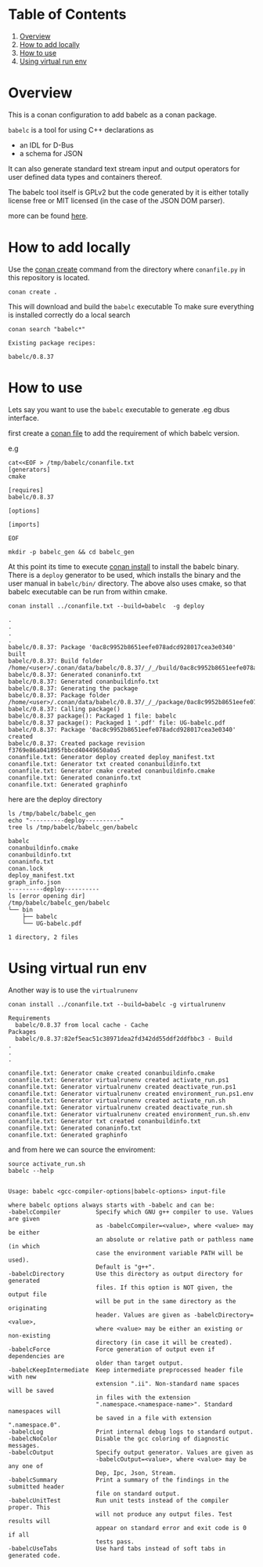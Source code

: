 
# Table of Contents

1.  [Overview](#orgbbe61e8)
2.  [How to add locally](#org3c88c16)
3.  [How to use](#org2f12eef)
4.  [Using virtual run env](#orgc24a5d3)


<a id="orgbbe61e8"></a>

# Overview

This is a conan configuration to add babelc as a conan package.

`babelc` is a tool for using C++ declarations as

-   an IDL for D-Bus
-   a schema for JSON

It can also generate standard text stream input and output
operators for user defined data types and containers thereof.

The babelc tool itself is GPLv2 but the code generated by it is either
totally license free or MIT licensed (in the case of the JSON DOM
parser).

more can be found [here](http://babelc.com).


<a id="org3c88c16"></a>

# How to add locally

Use the [conan create](https://docs.conan.io/en/latest/reference/commands/creator/create.html) command from the directory where `conanfile.py` in this repository
is located.

    conan create . 

This will download and build the `babelc` executable
To make sure everything is installed correctly do a local search

    conan search "babelc*"

    Existing package recipes:
    
    babelc/0.8.37


<a id="org2f12eef"></a>

# How to use

Lets say you want to use the `babelc` executable to generate .eg dbus interface.

first create a [conan file](https://docs.conan.io/en/latest/reference/conanfile_txt.html) to add the requirement of which babelc
version.

e.g

    cat<<EOF > /tmp/babelc/conanfile.txt
    [generators]
    cmake
    
    [requires]
    babelc/0.8.37
    
    [options]
    
    [imports]
    
    EOF
    
    mkdir -p babelc_gen && cd babelc_gen

At this point its time to execute  [conan install](https://docs.conan.io/en/latest/reference/commands/consumer/install.html) to install the babelc binary.
There is a `deploy` generator to be used, which installs the binary and the 
user manual in `babelc/bin/` directory. The above also uses cmake, so 
that babelc executable can be run from within cmake.

    conan install ../conanfile.txt --build=babelc  -g deploy

    .
    .
    .
    .
    babelc/0.8.37: Package '0ac8c9952b8651eefe078adcd928017cea3e0340' built
    babelc/0.8.37: Build folder /home/<user>/.conan/data/babelc/0.8.37/_/_/build/0ac8c9952b8651eefe078adcd928017cea3e0340
    babelc/0.8.37: Generated conaninfo.txt
    babelc/0.8.37: Generated conanbuildinfo.txt
    babelc/0.8.37: Generating the package
    babelc/0.8.37: Package folder /home/<user>/.conan/data/babelc/0.8.37/_/_/package/0ac8c9952b8651eefe078adcd928017cea3e0340
    babelc/0.8.37: Calling package()
    babelc/0.8.37 package(): Packaged 1 file: babelc
    babelc/0.8.37 package(): Packaged 1 '.pdf' file: UG-babelc.pdf
    babelc/0.8.37: Package '0ac8c9952b8651eefe078adcd928017cea3e0340' created
    babelc/0.8.37: Created package revision f3769e86a041895fbbcd40449650a0a5
    conanfile.txt: Generator deploy created deploy_manifest.txt
    conanfile.txt: Generator txt created conanbuildinfo.txt
    conanfile.txt: Generator cmake created conanbuildinfo.cmake
    conanfile.txt: Generated conaninfo.txt
    conanfile.txt: Generated graphinfo

here are the deploy directory

    ls /tmp/babelc/babelc_gen
    echo "----------deploy----------"
    tree ls /tmp/babelc/babelc_gen/babelc

    babelc
    conanbuildinfo.cmake
    conanbuildinfo.txt
    conaninfo.txt
    conan.lock
    deploy_manifest.txt
    graph_info.json
    ----------deploy----------
    ls [error opening dir]
    /tmp/babelc/babelc_gen/babelc
    └── bin
        ├── babelc
        └── UG-babelc.pdf
    
    1 directory, 2 files


<a id="orgc24a5d3"></a>

# Using virtual run env

Another way is to use the `virtualrunenv`

    conan install ../conanfile.txt --build=babelc -g virtualrunenv

    Requirements                                                                                                               
      babelc/0.8.37 from local cache - Cache                                                                                 
    Packages                                                                                                                   
      babelc/0.8.37:82ef5eac51c38971dea2fd342dd55ddf2ddfbbc3 - Build 
    .
    .
    .
    
    conanfile.txt: Generator cmake created conanbuildinfo.cmake
    conanfile.txt: Generator virtualrunenv created activate_run.ps1
    conanfile.txt: Generator virtualrunenv created deactivate_run.ps1
    conanfile.txt: Generator virtualrunenv created environment_run.ps1.env
    conanfile.txt: Generator virtualrunenv created activate_run.sh
    conanfile.txt: Generator virtualrunenv created deactivate_run.sh
    conanfile.txt: Generator virtualrunenv created environment_run.sh.env
    conanfile.txt: Generator txt created conanbuildinfo.txt
    conanfile.txt: Generated conaninfo.txt
    conanfile.txt: Generated graphinfo

and from here we can source the enviroment:

    source activate_run.sh
    babelc --help

    
    Usage: babelc <gcc-compiler-options|babelc-options> input-file
    
    where babelc options always starts with -babelc and can be:
    -babelcCompiler          Specify which GNU g++ compiler to use. Values are given
                             as -babelcCompiler=<value>, where <value> may be either
                             an absolute or relative path or pathless name (in which
                             case the environment variable PATH will be used).
                             Default is "g++".
    -babelcDirectory         Use this directory as output directory for generated
                             files. If this option is NOT given, the output file
                             will be put in the same directory as the originating
                             header. Values are given as -babelcDirectory=<value>,
                             where <value> may be either an existing or non-existing
                             directory (in case it will be created).
    -babelcForce             Force generation of output even if dependencies are
                             older than target output.
    -babelcKeepIntermediate  Keep intermediate preprocessed header file with new
                             extension ".ii". Non-standard name spaces will be saved
                             in files with the extension
                             ".namespace.<namespace-name>". Standard namespaces will
                             be saved in a file with extension ".namespace.0".
    -babelcLog               Print internal debug logs to standard output.
    -babelcNoColor           Disable the gcc coloring of diagnostic messages.
    -babelcOutput            Specify output generator. Values are given as
                             -babelcOutput=<value>, where <value> may be any one of
                             Dep, Ipc, Json, Stream.
    -babelcSummary           Print a summary of the findings in the submitted header
                             file on standard output.
    -babelcUnitTest          Run unit tests instead of the compiler proper. This
                             will not produce any output files. Test results will
                             appear on standard error and exit code is 0 if all
                             tests pass.
    -babelcUseTabs           Use hard tabs instead of soft tabs in generated code.


